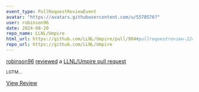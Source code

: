 ```yaml
---
event_type: PullRequestReviewEvent
avatar: "https://avatars.githubusercontent.com/u/5578576?"
user: robinson96
date: 2024-08-20
repo_name: LLNL/Umpire
html_url: https://github.com/LLNL/Umpire/pull/904#pullrequestreview-2248465681
repo_url: https://github.com/LLNL/Umpire
---
```


<a href='https://github.com/robinson96' target='_blank'>robinson96</a> <a href='https://github.com/LLNL/Umpire/pull/904#pullrequestreview-2248465681' target='_blank'>reviewed</a> a <a href='https://github.com/LLNL/Umpire/pull/904' target='_blank'>LLNL/Umpire pull request</a>

<small>LGTM...</small>

<a href='https://github.com/LLNL/Umpire/pull/904#pullrequestreview-2248465681' target='_blank'>View Review</a>